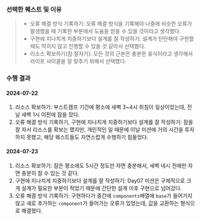 ### 선택한 퀘스트 및 이유

> -   오류 해결 방식 기록하기: 오류 해결 방식을 기록해야 나중에 비슷한 오류가 발생했을 때 기록한 부분에서 도움을 받을 수 있을 것이라고 생각했다.
> -   구현에 지나치게 치중하기보다 설계를 잘 작성하기: 설계가 탄탄해야 구현할 때도 막히지 않고 진행할 수 있을 것 같아서 선택했다.
> -   리소스 확보하기(잠 잘자기): 모든 것의 근본은 충분한 휴식이라고 생각해서 라이프 사이클을 잘 맞추기 위해서 선택했다.

### 수행 결과

#### 2024-07-22
1. 리소스 확보하기: 부스트캠프 기간에 평소에 새벽 3~4시 취침이 일상이었는데, 전날 새벽 1시 이전에 잠을 잤다.
2. 오류 해결 방식 기록하기, 구현에 지나치게 치중하기보다 설계를 잘 작성하기: 잠을 잘 자서 리소스를 확보는 했지만, 개인적인 일 때문에 이날 미션에 거의 시간을 투자하지 못했고, 해당 퀘스트들도 자연스럽게 수행하기 힘들었다.

#### 2024-07-23
1. 리소스 확보하기: 잠은 평소에도 5시간 정도만 자면 충분해서, 새벽 네시 전에만 자면 충분히 잘 수 있는 것 같다.
2. 구현에 지나치게 치중하기보다 설계를 잘 작성하기: Day07 미션은 구체적으로 크게 설계가 필요한 부분이 적었기 때문에 간단한 설계 이후 구현으로 넘어갔다.
3. 오류 해결 방식 기록하기: 구현하다가 중간에 `components`배열에 `base`가 들어가지 않고 새로 추가하는 `component`가 들어가는 오류가 있었는데, 값을 교환하는 형식으로 해결했다.
